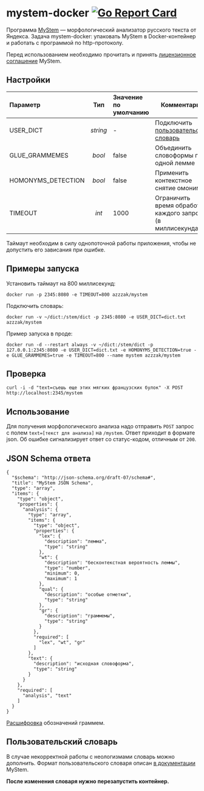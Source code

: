 # mystem-docker [![Go Report Card](https://goreportcard.com/badge/github.com/azzzak/mystem-docker)](https://goreportcard.com/report/github.com/azzzak/mystem-docker)

Программа [MyStem](https://yandex.ru/dev/mystem/) — морфологический анализатор русского текста от Яндекса. Задача mystem-docker: упаковать MyStem в Docker-контейнер и работать с программой по http-протоколу.

Перед использованием необходимо прочитать и принять [лицензионное соглашение](https://yandex.ru/legal/mystem/) MyStem.

## Настройки

| Параметр           |   Тип    | Значение по умолчанию | Комментарий                                                      |
| :----------------- | :------: | :-------------------- | ---------------------------------------------------------------- |
| USER_DICT          | _string_ | -                     | Подключить [пользовательский словарь](#пользовательский-словарь) |
| GLUE_GRAMMEMES     |  _bool_  | false                 | Объединить словоформы при одной лемме                            |
| HOMONYMS_DETECTION |  _bool_  | false                 | Применить контекстное снятие омонимии                            |
| TIMEOUT            |  _int_   | 1000                  | Ограничить время обработки каждого запроса (в миллисекундах)     |

Таймаут необходим в силу однопоточной работы приложения, чтобы не допустить его зависания при ошибке.

## Примеры запуска

Установить таймаут на 800 миллисекунд:

`docker run -p 2345:8080 -e TIMEOUT=800 azzzak/mystem`

Подключить словарь:

`docker run -v ~/dict:/stem/dict -p 2345:8080 -e USER_DICT=dict.txt azzzak/mystem`

Пример запуска в проде:

`docker run -d --restart always -v ~/dict:/stem/dict -p 127.0.0.1:2345:8080 -e USER_DICT=dict.txt -e HOMONYMS_DETECTION=true -e GLUE_GRAMMEMES=true -e TIMEOUT=800 --name mystem azzzak/mystem`

## Проверка

`curl -i -d "text=съешь еще этих мягких французских булок" -X POST http://localhost:2345/mystem`

## Использование

Для получения морфологического анализа надо отправить `POST` запрос с полем `text=[текст для анализа]` на `/mystem`. Ответ приходит в формате json. Об ошибке сигнализирует ответ со статус-кодом, отличным от `200`.

## JSON Schema ответа

```
{
  "$schema": "http://json-schema.org/draft-07/schema#",
  "title": "MyStem JSON Schema",
  "type": "array",
  "items": {
    "type": "object",
    "properties": {
      "analysis": {
        "type": "array",
        "items": {
          "type": "object",
          "properties": {
            "lex": {
              "description": "лемма",
              "type": "string"
            },
            "wt": {
              "description": "бесконтекстная вероятность леммы",
              "type": "number",
              "minimum": 0,
              "maximum": 1
            },
            "qual": {
              "description": "особые отметки",
              "type": "string"
            },
            "gr": {
              "description": "граммемы",
              "type": "string"
            }
          },
          "required": [
            "lex", "wt", "gr"
          ]
        },
        "text": {
          "description": "исходная словоформа",
          "type": "string"
        }
      }
    },
    "required": [
      "analysis", "text"
    ]
  }
}
```

[Расшифровка](https://yandex.ru/dev/mystem/doc/grammemes-values-docpage/) обозначений граммем.

## Пользовательский словарь

В случае некорректной работы с неологизмами словарь можно дополнить. Формат пользовательского словаря описан [в документации](https://yandex.ru/dev/mystem/doc/usage-examples-docpage/#usage-examples__dicts) MyStem.

**После изменения словаря нужно перезапустить контейнер.**

